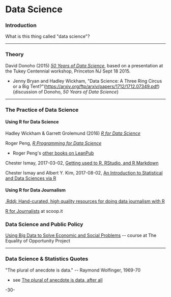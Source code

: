 # Data Science

### Introduction

What is this thing called "data science"?

---
### Theory

David Donoho (2015) [_50 Years of Data Science_](http://courses.csail.mit.edu/18.337/2015/docs/50YearsDataScience.pdf), based on a presentation at the Tukey Centennial workshop, Princeton NJ Sept 18 2015.

* Jenny Bryan and Hadley Wickham, "Data	Science:	A	Three	Ring	Circus	or	a	Big	Tent?"(https://arxiv.org/ftp/arxiv/papers/1712/1712.07349.pdf) {discussion of Donoho, _50 Years of Data Science_}

---
### The Practice of Data Science

#### Using R for Data Science

Hadley Wickham & Garrett Grolemund (2016) [_R for Data Science_](http://r4ds.had.co.nz/)

Roger Peng, [_R Programming for Data Science_](https://leanpub.com/rprogramming)

* Roger Peng's [other books on LeanPub](https://leanpub.com/u/rdpeng)

Chester Ismay, 2017-03-02, [Getting used to R, RStudio, and R Markdown](https://ismayc.github.io/rbasics-book/)

Chester Ismay and Albert Y. Kim, 2017-08-02, [An Introduction to Statistical and Data Sciences via R](http://moderndive.com/)



#### Using R for Data Journalism

[.Rddj: Hand-curated, high quality resources for doing data journalism with R](https://rddj.info/)

[R for Journalists](http://www.scoop.it/t/r-for-journalists) at scoop.it


### Data Science and Public Policy

[Using Big Data to Solve Economic and Social Problems](http://www.equality-of-opportunity.org/bigdatacourse/) -- course at The Equality of Opportunity Project


***

### Data Science & Statistics Quotes

"The plural of anecdote is data." -- Raymond Wolfinger, 1969-70

* see [The plural of anecdote is data, after all](http://blog.revolutionanalytics.com/2011/04/the-plural-of-anecdote-is-data-after-all.html)

-30-
